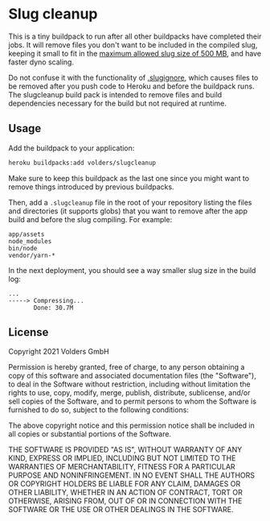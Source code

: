 # Slug cleanup

This is a tiny buildpack to run after all other buildpacks have completed their jobs. It will remove files you don't want to be included in the compiled slug, keeping it small to fit in the [maximum allowed slug size of 500 MB](https://devcenter.heroku.com/articles/slug-compiler#slug-size), and have faster dyno scaling.

Do not confuse it with the functionality of [.slugignore](https://devcenter.heroku.com/articles/slug-compiler#ignoring-files-with-slugignore), which causes files to be removed after you push code to Heroku and before the buildpack runs. The slugcleanup build pack is intended to remove files and build dependencies necessary for the build but not required at runtime.

## Usage

Add the buildpack to your application:

```bash
heroku buildpacks:add volders/slugcleanup
```

Make sure to keep this buildpack as the last one since you might want to remove things introduced by previous buildpacks.

Then, add a `.slugcleanup` file in the root of your repository listing the files and directories (it supports globs) that you want to remove after the app build and before the slug compiling. For example:

```
app/assets
node_modules
bin/node
vendor/yarn-*
```

In the next deployment, you should see a way smaller slug size in the build log:

```
...
-----> Compressing...
       Done: 30.7M
```

## License

Copyright 2021 Volders GmbH

Permission is hereby granted, free of charge, to any person obtaining a copy of this software and associated documentation files (the "Software"), to deal in the Software without restriction, including without limitation the rights to use, copy, modify, merge, publish, distribute, sublicense, and/or sell copies of the Software, and to permit persons to whom the Software is furnished to do so, subject to the following conditions:

The above copyright notice and this permission notice shall be included in all copies or substantial portions of the Software.

THE SOFTWARE IS PROVIDED "AS IS", WITHOUT WARRANTY OF ANY KIND, EXPRESS OR IMPLIED, INCLUDING BUT NOT LIMITED TO THE WARRANTIES OF MERCHANTABILITY, FITNESS FOR A PARTICULAR PURPOSE AND NONINFRINGEMENT. IN NO EVENT SHALL THE AUTHORS OR COPYRIGHT HOLDERS BE LIABLE FOR ANY CLAIM, DAMAGES OR OTHER LIABILITY, WHETHER IN AN ACTION OF CONTRACT, TORT OR OTHERWISE, ARISING FROM, OUT OF OR IN CONNECTION WITH THE SOFTWARE OR THE USE OR OTHER DEALINGS IN THE SOFTWARE.
